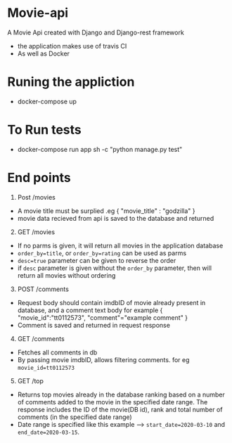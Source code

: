 # Movie-api

A Movie Api created with Django and Django-rest framework
- the application makes use of travis CI
- As well as Docker



# Runing the appliction  
- docker-compose up 

 # To Run tests 
- docker-compose run app sh -c "python manage.py test"

# End points 
1. Post /movies
- A movie title must be surplied .eg
{
    "movie_title" : "godzilla"
}
- movie data recieved from api is saved to the database and returned 



2. GET /movies
- If no parms is given, it will return all movies in the application database
- `order_by=title`, or `order_by=rating` can be used as parms
- `desc=true` parameter can be given to reverse the order
- if `desc` parameter is given without the `order_by` parameter, then will return all movies without ordering

3. POST /comments
- Request body should contain imdbID of movie already present in database, and a comment text body
for example 
{ "movie_id":"tt0112573",
 "comment"="example comment"
 }
- Comment is saved and returned in request response

4. GET /comments
- Fetches  all comments in db
- By passing movie imdbID, allows filtering comments. for eg `movie_id=tt0112573` 

5. GET /top
- Returns top movies already in the database ranking based on a number of comments added to the movie
 in the specified date range. The response includes the ID of the movie(DB id), rank and total number of comments (in the specified date range)
 - Date range is specified like this example --> `start_date=2020-03-10` and `end_date=2020-03-15`.
